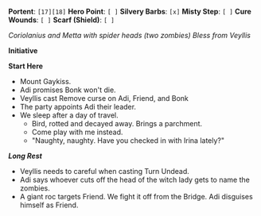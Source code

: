 **Portent**: `[17][18]`
**Hero Point**: `[ ]`
**Silvery Barbs**: `[x]`
**Misty Step**: `[ ]`
**Cure Wounds**: `[ ]`
**Scarf (Shield)**: `[ ]`

*Coriolanius and Metta with spider heads (two zombies)*
*Bless from Veyllis*

**Initiative**

**Start Here**
- Mount Gaykiss.
- Adi promises Bonk won't die.
- Veyllis cast Remove curse on Adi, Friend, and Bonk
- The party appoints Adi their leader.
- We sleep after a day of travel.
	- Bird, rotted and decayed away. Brings a parchment.
	- Come play with me instead.
	- "Naughty, naughty. Have you checked in with Irina lately?"

***Long Rest***
- Veyllis needs to careful when casting Turn Undead.
- Adi says whoever cuts off the head of the witch lady gets to name the zombies.
- A giant roc targets Friend. We fight it off from the Bridge. Adi disguises himself as Friend.
